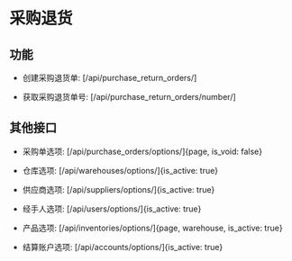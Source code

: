 # 采购退货


## 功能

- 创建采购退货单:
[/api/purchase_return_orders/]

- 获取采购退货单号:
[/api/purchase_return_orders/number/]


## 其他接口

- 采购单选项:
[/api/purchase_orders/options/]{page, is_void: false}

- 仓库选项:
[/api/warehouses/options/]{is_active: true}

- 供应商选项:
[/api/suppliers/options/]{is_active: true}

- 经手人选项:
[/api/users/options/]{is_active: true}

- 产品选项:
[/api/inventories/options/]{page, warehouse, is_active: true}

- 结算账户选项:
[/api/accounts/options/]{is_active: true}
